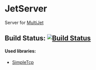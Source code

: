 # JetServer 
Server for [MultiJet](https://github.com/Informatiger/MultiJet)
## Build Status: [![Build Status](https://travis-ci.org/Informatiger/JetServer.svg?branch=master)](https://travis-ci.org/Informatiger/JetServer)

#### Used libraries:
* [SimpleTcp](https://github.com/BrandonPotter/SimpleTCP)
